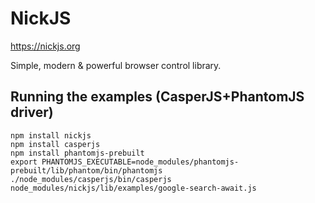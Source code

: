NickJS
======

https://nickjs.org

Simple, modern & powerful browser control library.

Running the examples (CasperJS+PhantomJS driver)
------------------------------------------------

    npm install nickjs
    npm install casperjs
    npm install phantomjs-prebuilt
    export PHANTOMJS_EXECUTABLE=node_modules/phantomjs-prebuilt/lib/phantom/bin/phantomjs
    ./node_modules/casperjs/bin/casperjs node_modules/nickjs/lib/examples/google-search-await.js
